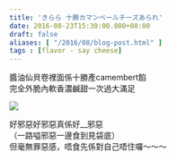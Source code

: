 ```yaml
---
title: 'きらら 十勝カマンベールチーズあられ'
date: 2016-08-23T15:30:00.000+08:00
draft: false
aliases: [ "/2016/08/blog-post.html" ]
tags : [flavor - say cheese]
---
```


醬油仙貝卷裡面係十勝產camembert餡  
完全外脆內軟香濃鹹甜一次過大滿足  

![](/images/kiraracheese.jpg)

好邪惡好邪惡真係好\_\_邪惡  
（一路嗌邪惡一邊食到見袋底）  
但毫無罪惡感，唔食先係對自己唔住囉～～～
